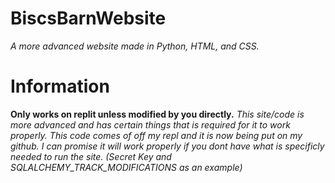 # BiscsBarnWebsite
*A more advanced website made in Python, HTML, and CSS.*

# Information
**Only works on replit unless modified by you directly.**
*This site/code is more advanced and has certain things that is required for it to work properly. This code comes of off my repl and it is now being put on my github.
I can promise it will work properly if you dont have what is specificly needed to run the site. (Secret Key and SQLALCHEMY_TRACK_MODIFICATIONS as an example)*
